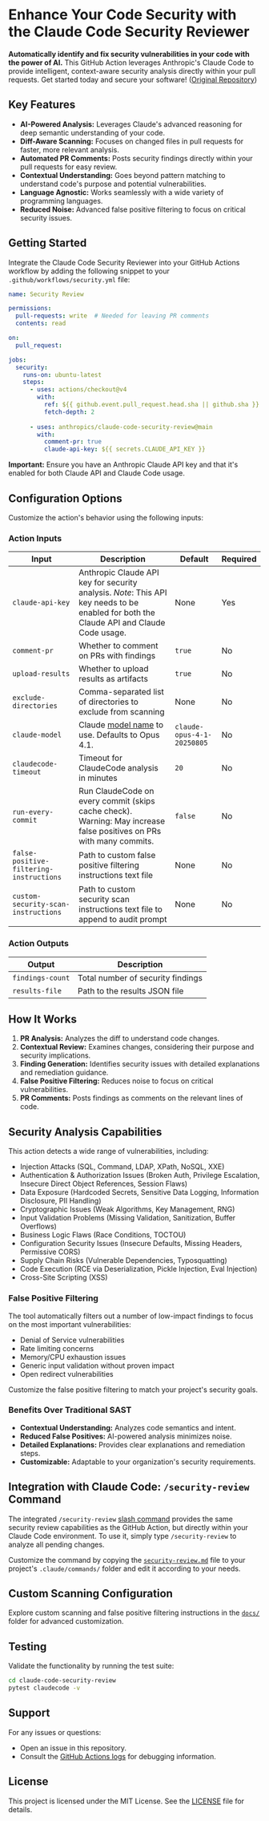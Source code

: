 # Enhance Your Code Security with the Claude Code Security Reviewer

**Automatically identify and fix security vulnerabilities in your code with the power of AI.** This GitHub Action leverages Anthropic's Claude Code to provide intelligent, context-aware security analysis directly within your pull requests.  Get started today and secure your software! ([Original Repository](https://github.com/anthropics/claude-code-security-review))

## Key Features

*   **AI-Powered Analysis:** Leverages Claude's advanced reasoning for deep semantic understanding of your code.
*   **Diff-Aware Scanning:** Focuses on changed files in pull requests for faster, more relevant analysis.
*   **Automated PR Comments:** Posts security findings directly within your pull requests for easy review.
*   **Contextual Understanding:** Goes beyond pattern matching to understand code's purpose and potential vulnerabilities.
*   **Language Agnostic:** Works seamlessly with a wide variety of programming languages.
*   **Reduced Noise:** Advanced false positive filtering to focus on critical security issues.

## Getting Started

Integrate the Claude Code Security Reviewer into your GitHub Actions workflow by adding the following snippet to your `.github/workflows/security.yml` file:

```yaml
name: Security Review

permissions:
  pull-requests: write  # Needed for leaving PR comments
  contents: read

on:
  pull_request:

jobs:
  security:
    runs-on: ubuntu-latest
    steps:
      - uses: actions/checkout@v4
        with:
          ref: ${{ github.event.pull_request.head.sha || github.sha }}
          fetch-depth: 2
      
      - uses: anthropics/claude-code-security-review@main
        with:
          comment-pr: true
          claude-api-key: ${{ secrets.CLAUDE_API_KEY }}
```

**Important:** Ensure you have an Anthropic Claude API key and that it's enabled for both Claude API and Claude Code usage.

## Configuration Options

Customize the action's behavior using the following inputs:

### Action Inputs

| Input | Description | Default | Required |
|-------|-------------|---------|----------|
| `claude-api-key` | Anthropic Claude API key for security analysis. *Note*: This API key needs to be enabled for both the Claude API and Claude Code usage. | None | Yes |
| `comment-pr` | Whether to comment on PRs with findings | `true` | No |
| `upload-results` | Whether to upload results as artifacts | `true` | No |
| `exclude-directories` | Comma-separated list of directories to exclude from scanning | None | No |
| `claude-model` | Claude [model name](https://docs.anthropic.com/en/docs/about-claude/models/overview#model-names) to use. Defaults to Opus 4.1. | `claude-opus-4-1-20250805` | No |
| `claudecode-timeout` | Timeout for ClaudeCode analysis in minutes | `20` | No |
| `run-every-commit` | Run ClaudeCode on every commit (skips cache check). Warning: May increase false positives on PRs with many commits. | `false` | No |
| `false-positive-filtering-instructions` | Path to custom false positive filtering instructions text file | None | No |
| `custom-security-scan-instructions` | Path to custom security scan instructions text file to append to audit prompt | None | No |

### Action Outputs

| Output | Description |
|--------|-------------|
| `findings-count` | Total number of security findings |
| `results-file` | Path to the results JSON file |

## How It Works

1.  **PR Analysis:** Analyzes the diff to understand code changes.
2.  **Contextual Review:** Examines changes, considering their purpose and security implications.
3.  **Finding Generation:** Identifies security issues with detailed explanations and remediation guidance.
4.  **False Positive Filtering:** Reduces noise to focus on critical vulnerabilities.
5.  **PR Comments:** Posts findings as comments on the relevant lines of code.

## Security Analysis Capabilities

This action detects a wide range of vulnerabilities, including:

*   Injection Attacks (SQL, Command, LDAP, XPath, NoSQL, XXE)
*   Authentication & Authorization Issues (Broken Auth, Privilege Escalation, Insecure Direct Object References, Session Flaws)
*   Data Exposure (Hardcoded Secrets, Sensitive Data Logging, Information Disclosure, PII Handling)
*   Cryptographic Issues (Weak Algorithms, Key Management, RNG)
*   Input Validation Problems (Missing Validation, Sanitization, Buffer Overflows)
*   Business Logic Flaws (Race Conditions, TOCTOU)
*   Configuration Security Issues (Insecure Defaults, Missing Headers, Permissive CORS)
*   Supply Chain Risks (Vulnerable Dependencies, Typosquatting)
*   Code Execution (RCE via Deserialization, Pickle Injection, Eval Injection)
*   Cross-Site Scripting (XSS)

### False Positive Filtering

The tool automatically filters out a number of low-impact findings to focus on the most important vulnerabilities:

*   Denial of Service vulnerabilities
*   Rate limiting concerns
*   Memory/CPU exhaustion issues
*   Generic input validation without proven impact
*   Open redirect vulnerabilities

Customize the false positive filtering to match your project's security goals.

### Benefits Over Traditional SAST

*   **Contextual Understanding:** Analyzes code semantics and intent.
*   **Reduced False Positives:** AI-powered analysis minimizes noise.
*   **Detailed Explanations:** Provides clear explanations and remediation steps.
*   **Customizable:** Adaptable to your organization's security requirements.

## Integration with Claude Code: `/security-review` Command

The integrated `/security-review` [slash command](https://docs.anthropic.com/en/docs/claude-code/slash-commands) provides the same security review capabilities as the GitHub Action, but directly within your Claude Code environment. To use it, simply type `/security-review` to analyze all pending changes.

Customize the command by copying the [`security-review.md`](https://github.com/anthropics/claude-code-security-review/blob/main/.claude/commands/security-review.md?plain=1) file to your project's `.claude/commands/` folder and edit it according to your needs.

## Custom Scanning Configuration

Explore custom scanning and false positive filtering instructions in the [`docs/`](docs/) folder for advanced customization.

## Testing

Validate the functionality by running the test suite:

```bash
cd claude-code-security-review
pytest claudecode -v
```

## Support

For any issues or questions:

*   Open an issue in this repository.
*   Consult the [GitHub Actions logs](https://docs.github.com/en/actions/monitoring-and-troubleshooting-workflows/viewing-workflow-run-history) for debugging information.

## License

This project is licensed under the MIT License.  See the [LICENSE](LICENSE) file for details.